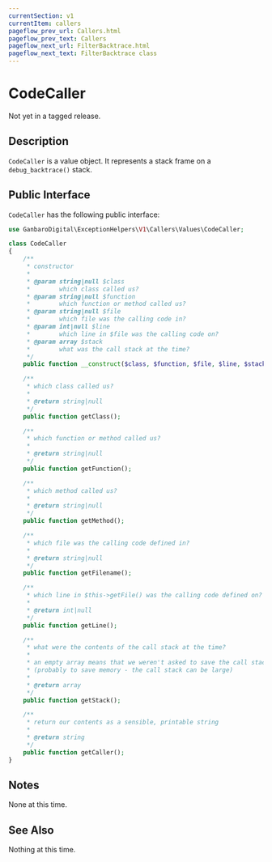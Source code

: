 ```yaml
---
currentSection: v1
currentItem: callers
pageflow_prev_url: Callers.html
pageflow_prev_text: Callers
pageflow_next_url: FilterBacktrace.html
pageflow_next_text: FilterBacktrace class
---
```


# CodeCaller

<div class="callout warning" markdown="1">
Not yet in a tagged release.
</div>

## Description

`CodeCaller` is a value object. It represents a stack frame on a `debug_backtrace()` stack.

## Public Interface

`CodeCaller` has the following public interface:

```php
use GanbaroDigital\ExceptionHelpers\V1\Callers\Values\CodeCaller;

class CodeCaller
{
    /**
     * constructor
     *
     * @param string|null $class
     *        which class called us?
     * @param string|null $function
     *        which function or method called us?
     * @param string|null $file
     *        which file was the calling code in?
     * @param int|null $line
     *        which line in $file was the calling code on?
     * @param array $stack
     *        what was the call stack at the time?
     */
    public function __construct($class, $function, $file, $line, $stack = []);

    /**
     * which class called us?
     *
     * @return string|null
     */
    public function getClass();

    /**
     * which function or method called us?
     *
     * @return string|null
     */
    public function getFunction();

    /**
     * which method called us?
     *
     * @return string|null
     */
    public function getMethod();

    /**
     * which file was the calling code defined in?
     *
     * @return string|null
     */
    public function getFilename();

    /**
     * which line in $this->getFile() was the calling code defined on?
     *
     * @return int|null
     */
    public function getLine();

    /**
     * what were the contents of the call stack at the time?
     *
     * an empty array means that we weren't asked to save the call stack
     * (probably to save memory - the call stack can be large)
     *
     * @return array
     */
    public function getStack();

    /**
     * return our contents as a sensible, printable string
     *
     * @return string
     */
    public function getCaller();
}
```

## Notes

None at this time.

## See Also

Nothing at this time.
